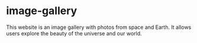 # image-gallery
This website is an image gallery with photos from space and Earth. It allows users explore the beauty of the universe and our world.
